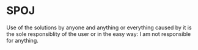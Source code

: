 SPOJ
====
Use of the solutions by anyone and anything or everything caused by it is the sole responsiblity of the user
or in the easy way: I am not responsible for anything.

